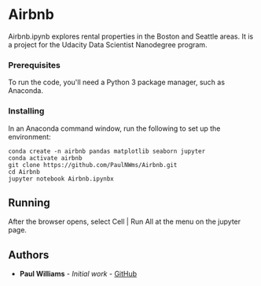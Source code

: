 # Airbnb

Airbnb.ipynb explores rental properties in the Boston and Seattle areas.  It is a project for the Udacity Data Scientist Nanodegree program.

### Prerequisites

To run the code, you'll need a Python 3 package manager, such as Anaconda.

### Installing

In an Anaconda command window, run the following to set up the environment:

```
conda create -n airbnb pandas matplotlib seaborn jupyter
conda activate airbnb
git clone https://github.com/PaulNWms/Airbnb.git
cd Airbnb
jupyter notebook Airbnb.ipynbx
```

## Running

After the browser opens, select Cell | Run All at the menu on the jupyter page.

## Authors

* **Paul Williams** - *Initial work* - [GitHub](https://github.com/PaulNWms)


